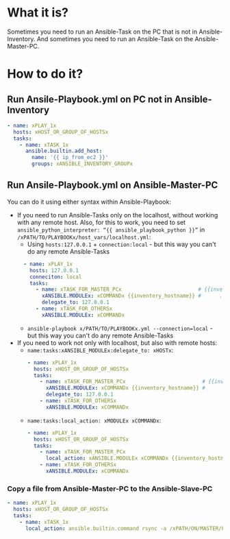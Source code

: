 # What it is?

Sometimes you need to run an Ansible-Task on the PC that is not in Ansible-Inventory. And sometimes you need to run an Ansible-Task on the Ansible-Master-PC.









# How to do it?

## Run Ansile-Playbook.yml on PC not in Ansible-Inventory

```yaml
- name: xPLAY_1x
  hosts: xHOST_OR_GROUP_OF_HOSTSx
  tasks:
    - name: xTASK_1x
      ansible.builtin.add_host:
        name: '{{ ip_from_ec2 }}'
        groups: xANSIBLE_INVENTORY_GROUPx
```









## Run Ansile-Playbook.yml on Ansible-Master-PC

You can do it using either syntax within Ansible-Playbook:
* If you need to run Ansible-Tasks only on the localhost, without working with any remote host. Also, for this to work, you need to set `ansible_python_interpreter: “{{ ansible_playbook_python }}”` in `/xPATH/TO/PLAYBOOKx/host_vars/localhost.yml`:
    * Using `hosts:127.0.0.1` + `connection:local` - but this way you can't do any remote Ansible-Tasks
    ```yaml
      - name: xPLAY_1x
        hosts: 127.0.0.1
        conneciton: local
        tasks:
          - name: xTASK_FOR_MASTER_PCx                         # {{inventory_hostname}} == Ansible-Slave-PC...
            xANSIBLE.MODULEx: xCOMMANDx {{inventory_hostname}} #      ...on which command is executed
            delegate_to: 127.0.0.1
          - name: xTASK_FOR_OTHERSx
            xANSIBLE.MODULEx: xCOMMANDx
    ```
    * `ansible-playbook x/PATH/TO/PLAYBOOKx.yml --connection=local` - but this way you can't do any remote Ansible-Tasks
* If you need to work not only with localhost, but also with remote hosts:
    * `name:tasks:xANSIBLE_MODULEx:delegate_to: xHOSTx`:
        ```yaml
        - name: xPLAY_1x
          hosts: xHOST_OR_GROUP_OF_HOSTSx
          tasks:
            - name: xTASK_FOR_MASTER_PCx                         # {{inventory_hostname}} == Ansible-Slave-PC...
              xANSIBLE.MODULEx: xCOMMANDx {{inventory_hostname}} #      ...on which command is executed
              delegate_to: 127.0.0.1
            - name: xTASK_FOR_OTHERSx
              xANSIBLE.MODULEx: xCOMMANDx
        ```
    * `name:tasks:local_action: xMODULEx xCOMMANDx`:
      ```yaml
      - name: xPLAY_1x
        hosts: xHOST_OR_GROUP_OF_HOSTSx
        tasks:
          - name: xTASK_FOR_MASTER_PCx                                      # {{inventory_hostname}} == Ansible-Slave-PC...
            local_action: xANSIBLE.MODULEx xCOMMANDx {{inventory_hostname}} #      ...on which command is executed
          - name: xTASK_FOR_OTHERSx
            xANSIBLE.MODULEx: xCOMMANDx
      ```









### Copy a file from Ansible-Master-PC to the Ansible-Slave-PC

```yaml
- name: xPLAY_1x
  hosts: xHOST_OR_GROUP_OF_HOSTSx
  tasks:
    - name: xTASK_1x
      local_action: ansible.builtin.command rsync -a /xPATH/ON/MASTER/PC/TO/FILE.TXTx {{inventory_hostname}}:/xPATH/ON/SLAVE/PCsx
```